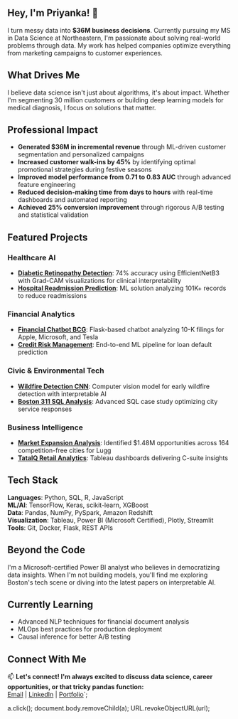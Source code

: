 ## Hey, I'm Priyanka! 👋
I turn messy data into **$36M business decisions**. Currently pursuing my MS in Data Science at Northeastern, I'm passionate about solving real-world problems through data. My work has helped companies optimize everything from marketing campaigns to customer experiences.

## What Drives Me
I believe data science isn't just about algorithms, it's about impact. Whether I'm segmenting 30 million customers or building deep learning models for medical diagnosis, I focus on solutions that matter.

## Professional Impact
* **Generated $36M in incremental revenue** through ML-driven customer segmentation and personalized campaigns
* **Increased customer walk-ins by 45%** by identifying optimal promotional strategies during festive seasons
* **Improved model performance from 0.71 to 0.83 AUC** through advanced feature engineering
* **Reduced decision-making time from days to hours** with real-time dashboards and automated reporting
* **Achieved 25% conversion improvement** through rigorous A/B testing and statistical validation

## Featured Projects

### Healthcare AI
* **[Diabetic Retinopathy Detection](https://github.com/priyankaraghunathan15/diabetic-retinopathy-detection)**: 74% accuracy using EfficientNetB3 with Grad-CAM visualizations for clinical interpretability
* **[Hospital Readmission Prediction](https://github.com/priyankaraghunathan15/hospital-readmission-prediction)**: ML solution analyzing 101K+ records to reduce readmissions

### Financial Analytics
* **[Financial Chatbot BCG](https://github.com/priyankaraghunathan15/financial-chatbot-bcg)**: Flask-based chatbot analyzing 10-K filings for Apple, Microsoft, and Tesla
* **[Credit Risk Management](https://github.com/priyankaraghunathan15/credit-risk-management)**: End-to-end ML pipeline for loan default prediction

### Civic & Environmental Tech
* **[Wildfire Detection CNN](https://github.com/priyankaraghunathan15/wildfire-detection-cnn)**: Computer vision model for early wildfire detection with interpretable AI
* **[Boston 311 SQL Analysis](https://github.com/priyankaraghunathan15/boston-311-sql-case-study)**: Advanced SQL case study optimizing city service responses

### Business Intelligence
* **[Market Expansion Analysis](https://github.com/priyankaraghunathan15/lugg-market-expansion-analysis)**: Identified $1.48M opportunities across 164 competition-free cities for Lugg
* **[TataIQ Retail Analytics](https://github.com/priyankaraghunathan15/tataiq-retail-analytics)**: Tableau dashboards delivering C-suite insights

## Tech Stack
**Languages**: Python, SQL, R, JavaScript  
**ML/AI**: TensorFlow, Keras, scikit-learn, XGBoost  
**Data**: Pandas, NumPy, PySpark, Amazon Redshift  
**Visualization**: Tableau, Power BI (Microsoft Certified), Plotly, Streamlit  
**Tools**: Git, Docker, Flask, REST APIs

## Beyond the Code
I'm a Microsoft-certified Power BI analyst who believes in democratizing data insights. When I'm not building models, you'll find me exploring Boston's tech scene or diving into the latest papers on interpretable AI.

## Currently Learning
* Advanced NLP techniques for financial document analysis
* MLOps best practices for production deployment
* Causal inference for better A/B testing

## Connect With Me
📫 **Let's connect! I'm always excited to discuss data science, career opportunities, or that tricky pandas function:**  
[Email](mailto:raghunathan.p@northeastern.edu) | [LinkedIn](https://www.linkedin.com/in/priyankaraghu15/) | [Portfolio](https://priyanka-raghunathan.netlify.app/)`;

a.click();
document.body.removeChild(a);
URL.revokeObjectURL(url);
